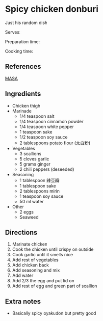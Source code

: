 # Spicy chicken donburi

Just his random dish

Serves:

Preparation time:

Cooking time:

## References

[MASA](https://www.youtube.com/watch?v=0nXRuLEH5MU)

## Ingredients

- Chicken thigh
- Marinade
  - 1/4 teaspoon salt
  - 1/4 teaspoon cinnamon powder
  - 1/4 teaspoon white pepper
  - 1 teaspoon sake
  - 1/2 teaspoon soy sauce
  - 2 tablespoons potato flour (太白粉)
- Vegetables
  - 3 scallions
  - 5 cloves garlic
  - 5 grams ginger
  - 2 chili peppers (deseeded)
- Seasoning
  - 1 tablespoon 辣豆瓣
  - 1 tablespoon sake
  - 2 tablespoons mirin
  - 1 teaspoon soy sauce
  - 50 ml water
- Other
  - 2 eggs
  - Seaweed

## Directions

1. Marinate chicken
2. Cook the chicken until crispy on outside
3. Cook garlic until it smells nice
4. Add rest of vegetables
5. Add chicken back
6. Add seasoning and mix
7. Add water
8. Add 2/3 the egg and put lid on
9. Add rest of egg and green part of scallion

## Extra notes

- Basically spicy oyakudon but pretty good
